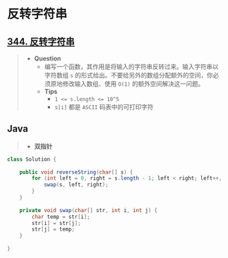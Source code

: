 # 反转字符串

## [344. 反转字符串](https://leetcode.cn/problems/reverse-string/)

> - **Question**
>   - 编写一个函数，其作用是将输入的字符串反转过来。输入字符串以字符数组 `s` 的形式给出。不要给另外的数组分配额外的空间，你必须原地修改输入数组、使用 `O(1)` 的额外空间解决这一问题。
>   - **Tips**
>     - `1 <= s.length <= 10^5`
>     - `s[i]` 都是 `ASCII` 码表中的可打印字符

## Java

> - **双指针**

```java
class Solution {
    
    public void reverseString(char[] s) {
        for (int left = 0, right = s.length - 1; left < right; left++, right--) {
            swap(s, left, right);
        }
    }
    
    private void swap(char[] str, int i, int j) {
        char temp = str[i];
        str[i] = str[j];
        str[j] = temp;
    }
    
}
```
